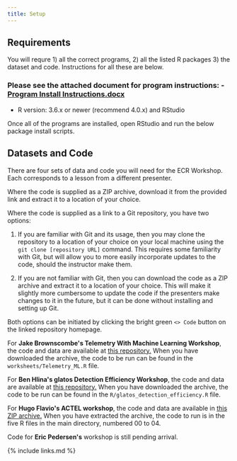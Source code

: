 ```yaml
---
title: Setup
---
```


## Requirements

You will requre 1) all the correct programs, 2) all the listed R packages 3) the dataset and code. Instructions for all these are below.


### Please see the attached document for program instructions: - [Program Install Instructions.docx](/Resources/install_instructions.docx)
-  R version: 3.6.x or newer (recommend 4.0.x) and RStudio

Once all of the programs are installed, open RStudio and run the below package install scripts. 

## Datasets and Code

There are four sets of data and code you will need for the ECR Workshop. Each corresponds to a lesson from a different presenter. 

Where the code is supplied as a ZIP archive, download it from the provided link and extract it to a location of your choice.

Where the code is supplied as a link to a Git repository, you have two options: 

1. If you are familiar with Git and its usage, then you may clone the repository to a location of your choice on your local machine using the `git clone [repository URL]` command. This requires some familiarity with Git, but will allow you to more easily incorporate updates to the code, should the instructor make them.

2. If you are not familiar with Git, then you can download the code as a ZIP archive and extract it to a location of your choice. This will make it slightly more cumbersome to update the code if the presenters make changes to it in the future, but it can be done without installing and setting up Git. 

Both options can be initiated by clicking the bright green `<> Code` button on the linked repository homepage. 

For **Jake Brownscombe's Telemetry With Machine Learning Workshop**, the code and data are available at [this repository.](https://github.com/jakebrownscombe/Telemetry_MachineLearning) When you have downloaded the archive, the code to be run can be found in the `worksheets/Telemetry_ML.R` file.

For **Ben Hlina's glatos Detection Efficiency Workshop**, the code and data are available at [this repository.](https://github.com/benjaminhlina/glatos-detection-efficiency/tree/main) When you have downloaded the archive, the code to be run can be found in the `R/glatos_detection_efficiency.R` file. 

For **Hugo Flavio's ACTEL workshop**, the code and data are available in [this ZIP archive.](/Resources/FLAVIO_2024_OTN_workshop.zip) When you have extracted the archive, the code to run is in the five R files in the main directory, numbered 00 to 04. 

Code for **Eric Pedersen's** workshop is still pending arrival. 





{% include links.md %}
